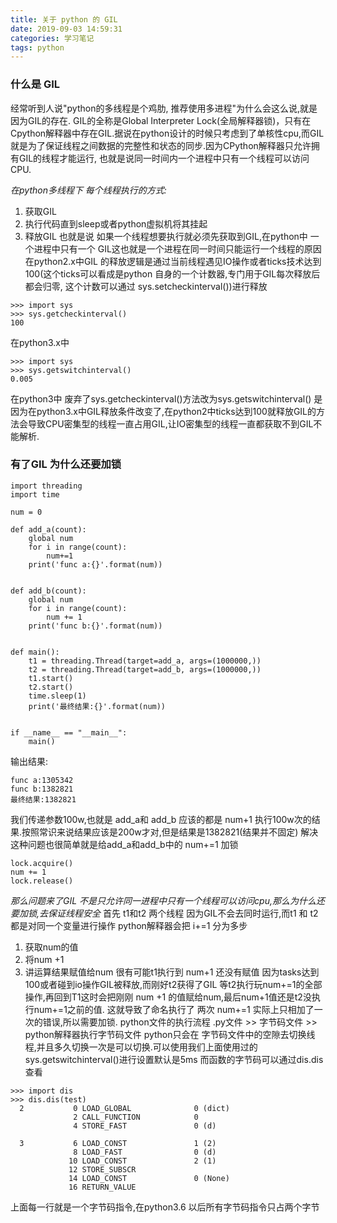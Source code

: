 ```yaml
---
title: 关于 python 的 GIL
date: 2019-09-03 14:59:31
categories: 学习笔记
tags: python
---
```


### 什么是 GIL
经常听到人说"python的多线程是个鸡肋, 推荐使用多进程"为什么会这么说,就是因为GIL的存在.
GIL的全称是Global Interpreter Lock(全局解释器锁)，只有在Cpython解释器中存在GIL.据说在python设计的时候只考虑到了单核性cpu,而GIL就是为了保证线程之间数据的完整性和状态的同步.因为CPython解释器只允许拥有GIL的线程才能运行, 也就是说同一时间内一个进程中只有一个线程可以访问CPU.

<!--more-->

*在python多线程下 每个线程执行的方式:*
1. 获取GIL
2. 执行代码直到sleep或者python虚拟机将其挂起
3. 释放GIL
也就是说 如果一个线程想要执行就必须先获取到GIL,在python中 一个进程中只有一个 GIL这也就是一个进程在同一时间只能运行一个线程的原因
在python2.x中GIL 的释放逻辑是通过当前线程遇见IO操作或者ticks技术达到100(这个ticks可以看成是python 自身的一个计数器,专门用于GIL每次释放后都会归零, 这个计数可以通过 sys.setcheckinterval())进行释放
```
>>> import sys
>>> sys.getcheckinterval()
100
```
在python3.x中
```
>>> import sys
>>> sys.getswitchinterval()
0.005
```
在python3中 废弃了sys.getcheckinterval()方法改为sys.getswitchinterval() 是因为在python3.x中GIL释放条件改变了,在python2中ticks达到100就释放GIL的方法会导致CPU密集型的线程一直占用GIL,让IO密集型的线程一直都获取不到GIL不能解析.
### 有了GIL 为什么还要加锁
```
import threading
import time

num = 0

def add_a(count):
    global num
    for i in range(count):
        num+=1
    print('func a:{}'.format(num))


def add_b(count):
    global num
    for i in range(count):
        num += 1
    print('func b:{}'.format(num))


def main():
    t1 = threading.Thread(target=add_a, args=(1000000,))
    t2 = threading.Thread(target=add_b, args=(1000000,))
    t1.start()
    t2.start()
    time.sleep(1)
    print('最终结果:{}'.format(num))


if __name__ == "__main__":
    main()
```
输出结果:
```
func a:1305342
func b:1382821
最终结果:1382821
```
我们传递参数100w,也就是 add_a和 add_b 应该的都是 num+1 执行100w次的结果.按照常识来说结果应该是200w才对,但是结果是1382821(结果并不固定)
解决这种问题也很简单就是给add_a和add_b中的 num+=1 加锁
```
lock.acquire()
num += 1
lock.release()
```
*那么问题来了GIL 不是只允许同一进程中只有一个线程可以访问cpu,那么为什么还要加锁,去保证线程安全*
首先 t1和t2 两个线程 因为GIL不会去同时运行,而t1 和 t2 都是对同一个变量进行操作
 python解释器会把 i+=1 分为多步
1. 获取num的值
2. 将num +1
3. 讲运算结果赋值给num
很有可能t1执行到 num+1 还没有赋值 因为tasks达到100或者碰到io操作GIL被释放,而刚好t2获得了GIL 等t2执行玩num+=1的全部操作,再回到T1这时会把刚刚 num +1 的值赋给num,最后num+1值还是t2没执行num+=1之前的值.
这就导致了命名执行了 两次 num+=1 实际上只相加了一次的错误,所以需要加锁.
python文件的执行流程
.py文件  >> 字节码文件  >> python解释器执行字节码文件
python只会在 字节码文件中的空隙去切换线程,并且多久切换一次是可以切换.可以使用我们上面使用过的sys.getswitchinterval()进行设置默认是5ms
而函数的字节码可以通过dis.dis查看
```
>>> import dis
>>> dis.dis(test)
  2           0 LOAD_GLOBAL              0 (dict)
              2 CALL_FUNCTION            0
              4 STORE_FAST               0 (d)

  3           6 LOAD_CONST               1 (2)
              8 LOAD_FAST                0 (d)
             10 LOAD_CONST               2 (1)
             12 STORE_SUBSCR
             14 LOAD_CONST               0 (None)
             16 RETURN_VALUE

```
上面每一行就是一个字节码指令,在python3.6 以后所有字节码指令只占两个字节
